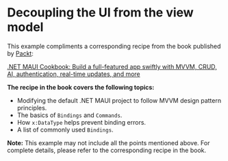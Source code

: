 # Decoupling the UI from the view model 
This example compliments a corresponding recipe from the book published by [Packt](https://www.packtpub.com/en-us?utm_source=github):

[.NET MAUI Cookbook: Build a full-featured app swiftly with MVVM, CRUD, AI, authentication, real-time updates, and more](https://www.amazon.com/NET-MAUI-Cookbook-full-featured-authentication-ebook/dp/B0DHV34WQ5)

**The recipe in the book covers the following topics:**
* Modifying the default .NET MAUI project to follow MVVM design pattern principles.
* The basics of `Bindings` and `Commands`.
* How `x:DataType` helps prevent binding errors.
* A list of commonly used `Bindings`.

**Note:** This example may not include all the points mentioned above. For complete details, please refer to the corresponding recipe in the book.
